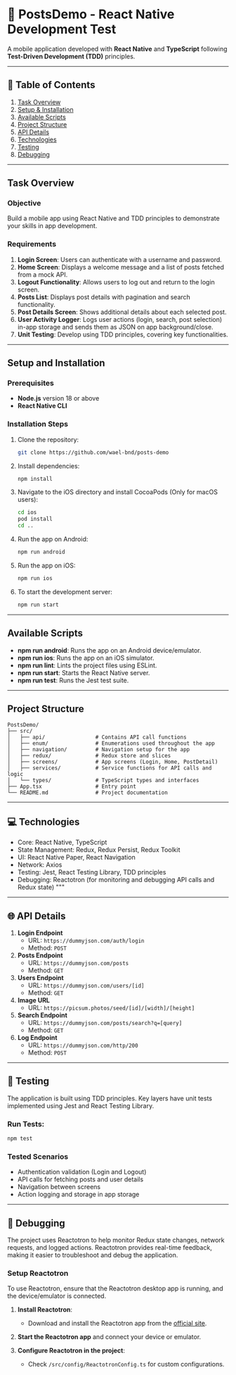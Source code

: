 # 📱 PostsDemo - React Native Development Test

A mobile application developed with **React Native** and **TypeScript** following **Test-Driven Development (TDD)** principles.

---

## 📝 Table of Contents

1. [Task Overview](#task-overview)
2. [Setup & Installation](#setup-and-installation)
3. [Available Scripts](#available-scripts)
4. [Project Structure](#project-structure)
5. [API Details](#-api-details)
6. [Technologies](#-technologies)
7. [Testing](#-testing)
8. [Debugging](#-debugging)

---

## Task Overview

### Objective

Build a mobile app using React Native and TDD principles to demonstrate your skills in app development.

### Requirements

1. **Login Screen**: Users can authenticate with a username and password.
2. **Home Screen**: Displays a welcome message and a list of posts fetched from a mock API.
3. **Logout Functionality**: Allows users to log out and return to the login screen.
4. **Posts List**: Displays post details with pagination and search functionality.
5. **Post Details Screen**: Shows additional details about each selected post.
6. **User Activity Logger**: Logs user actions (login, search, post selection) in-app storage and sends them as JSON on app background/close.
7. **Unit Testing**: Develop using TDD principles, covering key functionalities.

---

## Setup and Installation

### Prerequisites

- **Node.js** version 18 or above
- **React Native CLI**

### Installation Steps

1. Clone the repository:
   ```bash
   git clone https://github.com/wael-bnd/posts-demo
   ```
2. Install dependencies:
   ```bash
   npm install
   ```
3. Navigate to the iOS directory and install CocoaPods (Only for macOS users):

   ```bash
   cd ios
   pod install
   cd ..
   ```

4. Run the app on Android:
   ```bash
   npm run android
   ```
5. Run the app on iOS:
   ```bash
   npm run ios
   ```
6. To start the development server:
   ```bash
   npm run start
   ```

---

## Available Scripts

- **npm run android**: Runs the app on an Android device/emulator.
- **npm run ios**: Runs the app on an iOS simulator.
- **npm run lint**: Lints the project files using ESLint.
- **npm run start**: Starts the React Native server.
- **npm run test**: Runs the Jest test suite.

---

## Project Structure

```
PostsDemo/
├── src/
│   ├── api/                # Contains API call functions
│   ├── enum/               # Enumerations used throughout the app
│   ├── navigation/         # Navigation setup for the app
│   ├── redux/              # Redux store and slices
│   ├── screens/            # App screens (Login, Home, PostDetail)
│   ├── services/           # Service functions for API calls and logic
│   └── types/              # TypeScript types and interfaces
├── App.tsx                 # Entry point
└── README.md               # Project documentation
```

---

## 💻 Technologies

- Core: React Native, TypeScript
- State Management: Redux, Redux Persist, Redux Toolkit
- UI: React Native Paper, React Navigation
- Network: Axios
- Testing: Jest, React Testing Library, TDD principles
- Debugging: Reactotron (for monitoring and debugging API calls and Redux state) """

---

## 🌐 API Details

1. **Login Endpoint**
   - URL: `https://dummyjson.com/auth/login`
   - Method: `POST`
2. **Posts Endpoint**
   - URL: `https://dummyjson.com/posts`
   - Method: `GET`
3. **Users Endpoint**
   - URL: `https://dummyjson.com/users/[id]`
   - Method: `GET`
4. **Image URL**
   - URL: `https://picsum.photos/seed/[id]/[width]/[height]`
5. **Search Endpoint**
   - URL: `https://dummyjson.com/posts/search?q=[query]`
   - Method: `GET`
6. **Log Endpoint**
   - URL: `https://dummyjson.com/http/200`
   - Method: `POST`

---

## 🧪 Testing

The application is built using TDD principles. Key layers have unit tests implemented using Jest and React Testing Library.

### Run Tests:

```bash
npm test
```

### Tested Scenarios

- Authentication validation (Login and Logout)
- API calls for fetching posts and user details
- Navigation between screens
- Action logging and storage in app storage

---

## 🐛 Debugging

The project uses Reactotron to help monitor Redux state changes, network requests, and logged actions. Reactotron provides real-time feedback, making it easier to troubleshoot and debug the application.

### Setup Reactotron

To use Reactotron, ensure that the Reactotron desktop app is running, and the device/emulator is connected.

1. **Install Reactotron**:

   - Download and install the Reactotron app from the [official site](https://infinite.red/reactotron).

2. **Start the Reactotron app** and connect your device or emulator.

3. **Configure Reactotron in the project**:
   - Check `/src/config/ReactotronConfig.ts` for custom configurations.
